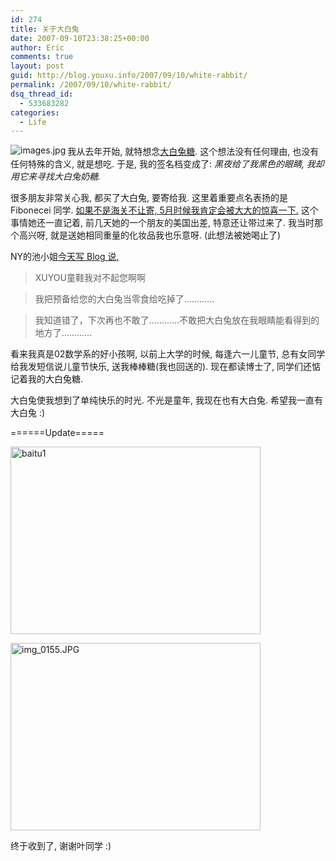 ```yaml
---
id: 274
title: 关于大白兔
date: 2007-09-10T23:38:25+00:00
author: Eric
comments: true
layout: post
guid: http://blog.youxu.info/2007/09/10/white-rabbit/
permalink: /2007/09/10/white-rabbit/
dsq_thread_id:
  - 533683282
categories:
  - Life
---
```

[<img src="http://blog.youxu.info/wp-content/uploads/2007/09/images.jpg" title="images.jpg" alt="images.jpg" align="left" />](http://blog.youxu.info/wp-content/uploads/2007/09/images.jpg "images.jpg")我从去年开始, 就特想念[大白兔糖](http://zh.wikipedia.org/w/index.php?title=%E5%A4%A7%E7%99%BD%E5%85%94%E5%A5%B6%E7%B3%96&variant=zh-cn). 这个想法没有任何理由, 也没有任何特殊的含义, 就是想吃. 于是, 我的签名档变成了: _黑夜给了我黑色的眼睛, 我却用它来寻找大白兔奶糖._

很多朋友非常关心我, 都买了大白兔, 要寄给我. 这里着重要点名表扬的是Fibonecei 同学. [如果不是海关不让寄, 5月时候我肯定会被大大的惊喜一下.](http://blog.youxu.info/wp-admin/http:%20/blog.youxu.info/2007/05/14/classmates/) 这个事情她还一直记着, 前几天她的一个朋友的美国出差, 特意还让带过来了. 我当时那个高兴呀, 就是送她相同重量的化妆品我也乐意呀. (此想法被她喝止了)

NY的池小姐[今天写 Blog 说,](http://firesforeever.spaces.live.com/blog/cns!C0B38FDA2422DE1F!1160.entry)

> XUYOU童鞋我对不起您啊啊
  
> 我把预备给您的大白兔当零食给吃掉了…………
  
> 我知道错了，下次再也不敢了…………不敢把大白兔放在我眼睛能看得到的地方了…………

看来我真是02数学系的好小孩啊, 以前上大学的时候, 每逢六一儿童节, 总有女同学给我发短信说儿童节快乐, 送我棒棒糖(我也回送的). 现在都读博士了, 同学们还惦记着我的大白兔糖.

大白兔使我想到了单纯快乐的时光. 不光是童年, 我现在也有大白兔. 希望我一直有大白兔 :)

======Update=====

[<img src="http://blog.youxu.info/wp-content/uploads/2007/09/img_0150.JPG" alt="baitu1" height="300" width="400" />](http://blog.youxu.info/wp-content/uploads/2007/09/img_0150.JPG "baitu1")

[<img src="http://blog.youxu.info/wp-content/uploads/2007/09/img_0155.JPG" alt="img_0155.JPG" height="300" width="400" />](http://blog.youxu.info/wp-content/uploads/2007/09/img_0155.JPG "img_0155.JPG")

终于收到了, 谢谢叶同学 :)